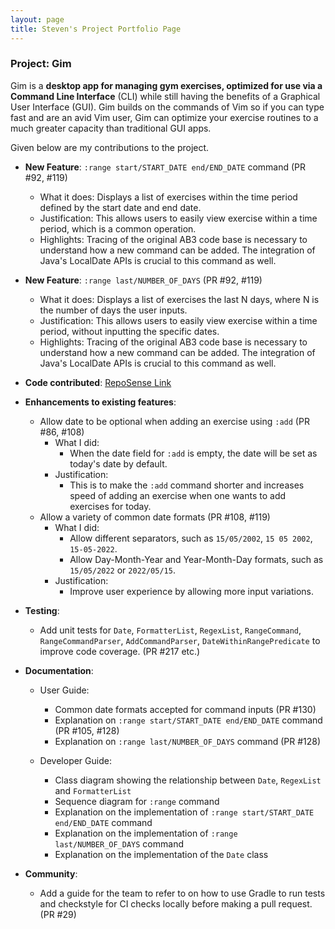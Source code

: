 ```yaml
---
layout: page
title: Steven's Project Portfolio Page
---
```


### Project: Gim

Gim is a **desktop app for managing gym exercises, optimized for use via a Command Line Interface** (CLI) while still having the benefits of a Graphical User Interface (GUI). Gim builds on the commands of Vim so if you can type fast and are an avid Vim user, Gim can optimize your exercise routines to a much greater capacity than traditional GUI apps.

Given below are my contributions to the project.

* **New Feature**: `:range start/START_DATE end/END_DATE` command (PR #92, #119) 
  * What it does: Displays a list of exercises within the time period defined by the start date and end date.
  * Justification: This allows users to easily view exercise within a time period, which is a common operation.
  * Highlights: Tracing of the original AB3 code base is necessary to understand how a new command can be added. The integration
  of Java's LocalDate APIs is crucial to this command as well.


* **New Feature**: `:range last/NUMBER_OF_DAYS` (PR #92, #119)
  * What it does: Displays a list of exercises the last N days, where N is the number of days the user inputs.
  * Justification: This allows users to easily view exercise within a time period, without inputting the specific dates.
  * Highlights: Tracing of the original AB3 code base is necessary to understand how a new command can be added. The integration
    of Java's LocalDate APIs is crucial to this command as well.

* **Code contributed**: [RepoSense Link](https://nus-cs2103-ay2223s1.github.io/tp-dashboard/?search=stevenlimhw&breakdown=true&sort=groupTitle&sortWithin=title&since=2022-09-16&timeframe=commit&mergegroup=&groupSelect=groupByRepos&checkedFileTypes=docs~functional-code~test-code~other)

* **Enhancements to existing features**:
  * Allow date to be optional when adding an exercise using `:add` (PR #86, #108)
    * What I did:
      * When the date field for `:add` is empty, the date will be set as today's date by default.
    * Justification:
      * This is to make the `:add` command shorter and increases speed of adding an exercise
      when one wants to add exercises for today.
  * Allow a variety of common date formats (PR #108, #119)
    * What I did:
      * Allow different separators, such as `15/05/2002`, `15 05 2002`,
      `15-05-2022`.
      * Allow Day-Month-Year and Year-Month-Day formats, such as
      `15/05/2022` or `2022/05/15`.
    * Justification:
      * Improve user experience by allowing more input variations.

* **Testing**:
  * Add unit tests for `Date`, `FormatterList`, `RegexList`, `RangeCommand`, `RangeCommandParser`,
  `AddCommandParser`, `DateWithinRangePredicate` to improve code coverage. (PR #217 etc.)

* **Documentation**:
  * User Guide:
    * Common date formats accepted for command inputs (PR #130)
    * Explanation on `:range start/START_DATE end/END_DATE` command (PR #105, #128)
    * Explanation on `:range last/NUMBER_OF_DAYS` command (PR #128)

  * Developer Guide:
    * Class diagram showing the relationship between `Date`, `RegexList` and `FormatterList`
    * Sequence diagram for `:range` command
    * Explanation on the implementation of `:range start/START_DATE end/END_DATE` command
    * Explanation on the implementation of `:range last/NUMBER_OF_DAYS` command
    * Explanation on the implementation of the `Date` class

* **Community**:
  * Add a guide for the team to refer to on how to use Gradle to run tests and checkstyle for
  CI checks locally before making a pull request. (PR #29)
